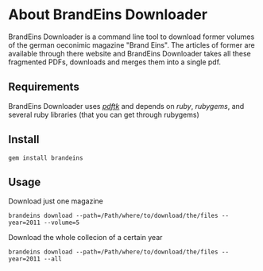 # About BrandEins Downloader

BrandEins Downloader is a command line tool to download former volumes
of the german oeconimic magazine "Brand Eins". The articles of former
are available through there website and BrandEins Downloader takes all
these fragmented PDFs, downloads and merges them into a single pdf.


## Requirements
BrandEins Downloader uses [*pdftk*](http://www.pdflabs.com/tools/pdftk-the-pdf-toolkit/) and depends on *ruby*, *rubygems*, and
several ruby libraries (that you can get through rubygems)


## Install
`gem install brandeins`


## Usage

Download just one magazine

`brandeins download --path=/Path/where/to/download/the/files --year=2011 --volume=5`

Download the whole collecion of a certain year

`brandeins download --path=/Path/where/to/download/the/files --year=2011 --all`
